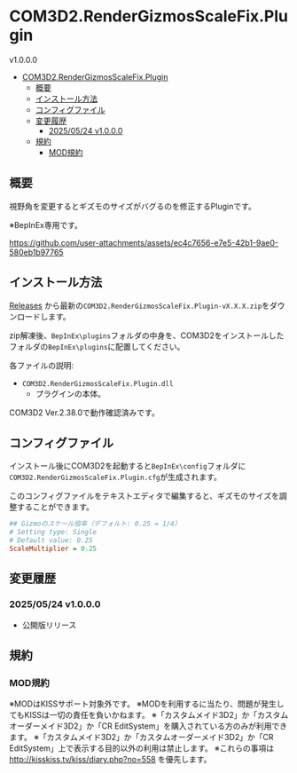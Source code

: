 # COM3D2.RenderGizmosScaleFix.Plugin

v1.0.0.0

- [COM3D2.RenderGizmosScaleFix.Plugin](#com3d2rendergizmosscalefixplugin)
  - [概要](#概要)
  - [インストール方法](#インストール方法)
  - [コンフィグファイル](#コンフィグファイル)
  - [変更履歴](#変更履歴)
    - [2025/05/24 v1.0.0.0](#20250524-v1000)
  - [規約](#規約)
    - [MOD規約](#mod規約)


## 概要

視野角を変更するとギズモのサイズがバグるのを修正するPluginです。

※BepInEx専用です。

https://github.com/user-attachments/assets/ec4c7656-e7e5-42b1-9ae0-580eb1b97765



## インストール方法

[Releases](https://github.com/kidonaru/COM3D2.RenderGizmosScaleFix.Plugin/releases)
から最新の`COM3D2.RenderGizmosScaleFix.Plugin-vX.X.X.zip`をダウンロードします。

zip解凍後、`BepInEx\plugins`フォルダの中身を、COM3D2をインストールしたフォルダの`BepInEx\plugins`に配置してください。

各ファイルの説明:
- `COM3D2.RenderGizmosScaleFix.Plugin.dll`
  - プラグインの本体。

COM3D2 Ver.2.38.0で動作確認済みです。


## コンフィグファイル

インストール後にCOM3D2を起動すると`BepInEx\config`フォルダに`COM3D2.RenderGizmosScaleFix.Plugin.cfg`が生成されます。

このコンフィグファイルをテキストエディタで編集すると、ギズモのサイズを調整することができます。

```ini
## Gizmoのスケール倍率（デフォルト: 0.25 = 1/4）
# Setting type: Single
# Default value: 0.25
ScaleMultiplier = 0.25
```


## 変更履歴


### 2025/05/24 v1.0.0.0

- 公開版リリース


## 規約

### MOD規約

※MODはKISSサポート対象外です。
※MODを利用するに当たり、問題が発生してもKISSは一切の責任を負いかねます。
※「カスタムメイド3D2」か「カスタムオーダーメイド3D2」か「CR EditSystem」を購入されている方のみが利用できます。
※「カスタムメイド3D2」か「カスタムオーダーメイド3D2」か「CR EditSystem」上で表示する目的以外の利用は禁止します。
※これらの事項は http://kisskiss.tv/kiss/diary.php?no=558 を優先します。
